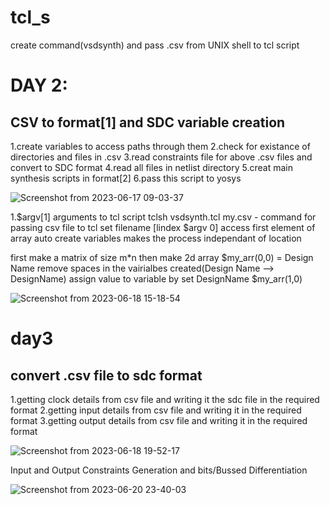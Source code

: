# tcl_s
create command(vsdsynth) and pass  .csv from UNIX shell to tcl script   



# DAY 2: 
## CSV to format[1] and SDC variable creation

1.create variables to access paths through them
2.check for existance of directories and files in .csv 
3.read constraints file for above .csv files and convert to SDC format
4.read all files in netlist directory
5.creat main synthesis scripts in format[2]
6.pass this script to yosys  
 
 ![Screenshot from 2023-06-17 09-03-37](https://github.com/deck11/tcl_s/assets/114303670/7e342989-df75-4632-89d9-faef2319b70f)
 
1.$argv[1] arguments to tcl script 
tclsh vsdsynth.tcl my.csv - command for passing csv file to tcl
set filename [lindex $argv 0] access first element of array
auto create variables makes the process independant of location

first make a matrix of size m*n 
then make 2d array
$my_arr(0,0) = Design Name
remove spaces in the vairialbes created(Design Name --> DesignName)
assign value to variable by 
set DesignName $my_arr(1,0)

![Screenshot from 2023-06-18 15-18-54](https://github.com/deck11/tcl_s/assets/114303670/33e79b93-96e0-4665-9075-1364a9353581)


# day3
## convert .csv file to sdc format

1.getting clock details from csv file and writing it the sdc file in the required format
2.getting input details from csv file and writing it in the required format
3.getting output details from csv file and writing it in the required format

![Screenshot from 2023-06-18 19-52-17](https://github.com/deck11/tcl_s/assets/114303670/e3f55886-4453-4904-be24-02a03d639b0a)


Input and Output Constraints Generation and bits/Bussed Differentiation

![Screenshot from 2023-06-20 23-40-03](https://github.com/deck11/tcl_s/assets/114303670/0c7e2975-ad88-4241-a127-cef6eb533f6c)




























